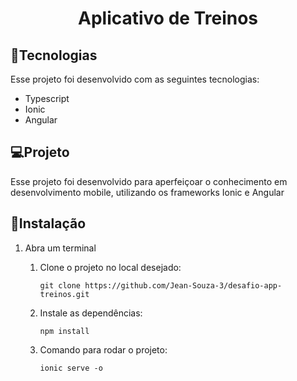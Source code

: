 <h1 align="center">Aplicativo de Treinos</h1>

## :electric_plug:Tecnologias

Esse projeto foi desenvolvido com as seguintes tecnologias:

* Typescript
* Ionic
* Angular

## :computer:Projeto

Esse projeto foi desenvolvido para aperfeiçoar o conhecimento em desenvolvimento mobile, utilizando os frameworks Ionic e Angular

## :floppy_disk:Instalação

1. Abra um terminal

    1. Clone o projeto no local desejado:
        ```
        git clone https://github.com/Jean-Souza-3/desafio-app-treinos.git
        ```

    2. Instale as dependências:
        ```
        npm install
        ```
    
    3. Comando para rodar o projeto:
        ```
        ionic serve -o
        ```
